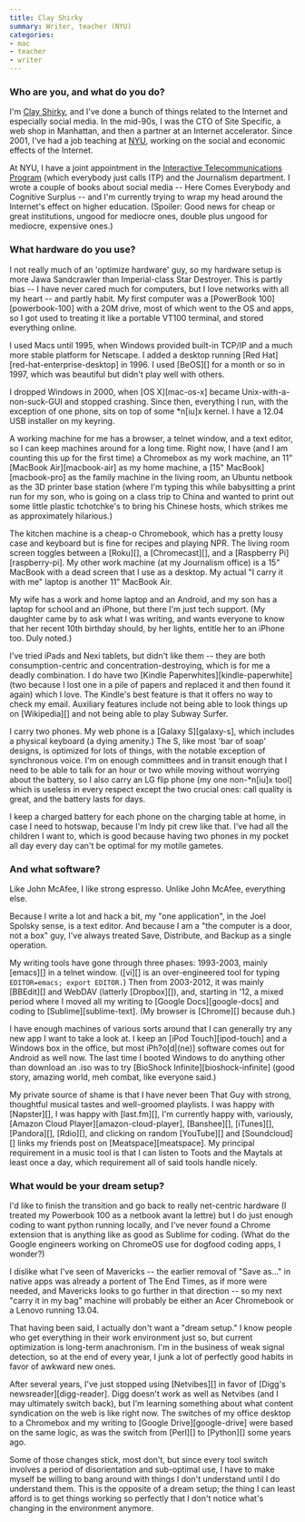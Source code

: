 ```yaml
---
title: Clay Shirky
summary: Writer, teacher (NYU)
categories:
- mac
- teacher
- writer
---
```


### Who are you, and what do you do?

I'm [Clay Shirky](http://shirky.com/ "Clay's website."), and I've done a bunch of things related to the Internet and especially social media. In the mid-90s, I was the CTO of Site Specific, a web shop in Manhattan, and then a partner at an Internet accelerator. Since 2001, I've had a job teaching at [NYU](https://www.nyu.edu/ "The New York University website."), working on the social and economic effects of the Internet. 

At NYU, I have a joint appointment in the [Interactive Telecommunications Program](http://itp.tisch.nyu.edu/page/home.html "The ITP at NYU website.") (which everybody just calls ITP) and the Journalism department. I wrote a couple of books about social media -- Here Comes Everybody and Cognitive Surplus -- and I'm currently trying to wrap my head around the Internet's effect on higher education. (Spoiler: Good news for cheap or great institutions, ungood for mediocre ones, double plus ungood for mediocre, expensive ones.)

### What hardware do you use?

I not really much of an 'optimize hardware' guy, so my hardware setup is more Jawa Sandcrawler than Imperial-class Star Destroyer. This is partly bias -- I have never cared much for computers, but I love networks with all my heart -- and partly habit. My first computer was a [PowerBook 100][powerbook-100] with a 20M drive, most of which went to the OS and apps, so I got used to treating it like a portable VT100 terminal, and stored everything online. 

I used Macs until 1995, when Windows provided built-in TCP/IP and a much more stable platform for Netscape. I added a desktop running [Red Hat][red-hat-enterprise-desktop] in 1996. I used [BeOS][] for a month or so in 1997, which was beautiful but didn't play well with others. 

I dropped Windows in 2000, when [OS X][mac-os-x] became Unix-with-a-non-suck-GUI and stopped crashing. Since then, everything I run, with the exception of one phone, sits on top of some *n[iu]x kernel. I have a 12.04 USB installer on my keyring.

A working machine for me has a browser, a telnet window, and a text editor, so I can keep machines around for a long time. Right now, I have (and I am counting this up for the first time) a Chromebox as my work machine, an 11" [MacBook Air][macbook-air] as my home machine, a [15" MacBook][macbook-pro] as the family machine in the living room, an Ubuntu netbook as the 3D printer base station (where I'm typing this while babysitting a print run for my son, who is going on a class trip to China and wanted to print out some little plastic tchotchke's to bring his Chinese hosts, which strikes me as approximately hilarious.)

The kitchen machine is a cheap-o Chromebook, which has a pretty lousy case and keyboard but is fine for recipes and playing NPR. The living room screen toggles between a [Roku][], a [Chromecast][], and a [Raspberry Pi][raspberry-pi]. My other work machine (at my Journalism office) is a 15" MacBook with a dead screen that I use as a desktop. My actual "I carry it with me" laptop is another 11" MacBook Air. 

My wife has a work and home laptop and an Android, and my son has a laptop for school and an iPhone, but there I'm just tech support. (My daughter came by to ask what I was writing, and wants everyone to know that her recent 10th birthday should, by her lights, entitle her to an iPhone too. Duly noted.)

I've tried iPads and Nexi tablets, but didn't like them -- they are both consumption-centric and concentration-destroying, which is for me a deadly combination. I do have two [Kindle Paperwhites][kindle-paperwhite] (two because I lost one in a pile of papers and replaced it and then found it again) which I love. The Kindle's best feature is that it offers no way to check my email. Auxiliary features include not being able to look things up on [Wikipedia][] and not being able to play Subway Surfer. 

I carry two phones. My web phone is a [Galaxy S][galaxy-s], which includes a physical keyboard (a dying amenity.) The S, like most 'bar of soap' designs, is optimized for lots of things, with the notable exception of synchronous voice. I'm on enough committees and in transit enough that I need to be able to talk for an hour or two while moving without worrying about the battery, so I also carry an LG flip phone (my one non-*n[iu]x tool] which is useless in every respect except the two crucial ones: call quality is great, and the battery lasts for days. 

I keep a charged battery for each phone on the charging table at home, in case I need to hotswap, because I'm Indy pit crew like that. I've had all the children I want to, which is good because having two phones in my pocket all day every day can't be optimal for my motile gametes.

### And what software?

Like John McAfee, I like strong espresso. Unlike John McAfee, everything else.

Because I write a lot and hack a bit, my "one application", in the Joel Spolsky sense, is a text editor. And because I am a "the computer is a door, not a box" guy, I've always treated Save, Distribute, and Backup as a single operation.

My writing tools have gone through three phases: 1993-2003, mainly [emacs][] in a telnet window. ([vi][] is an over-engineered tool for typing `EDITOR=emacs; export EDITOR.`) Then from 2003-2012, it was mainly [BBEdit][] and WebDAV (latterly [Dropbox][]), and, starting in '12, a mixed period where I moved all my writing to [Google Docs][google-docs] and coding to [Sublime][sublime-text]. (My browser is [Chrome][] because duh.) 

I have enough machines of various sorts around that I can generally try any new app I want to take a look at. I keep an [iPod Touch][ipod-touch] and a Windows box in the office, but most iPh?o[d|(ne)] software comes out for Android as well now. The last time I booted Windows to do anything other than download an .iso was to try [BioShock Infinite][bioshock-infinite] (good story, amazing world, meh combat, like everyone said.)

My private source of shame is that I have never been That Guy with strong, thoughtful musical tastes and well-groomed playlists. I was happy with [Napster][], I was happy with [last.fm][], I'm currently happy with, variously, [Amazon Cloud Player][amazon-cloud-player], [Banshee][], [iTunes][], [Pandora][], [Rdio][], and clicking on random [YouTube][] and [Soundcloud][] links my friends post on [Meatspace][meatspace]. My principal requirement in a music tool is that I can listen to Toots and the Maytals at least once a day, which requirement all of said tools handle nicely.

### What would be your dream setup?

I'd like to finish the transition and go back to really net-centric hardware (I treated my Powerbook 100 as a netbook avant la lettre) but I do just enough coding to want python running locally, and I've never found a Chrome extension that is anything like as good as Sublime for coding. (What do the Google engineers working on ChromeOS use for dogfood coding apps, I wonder?)

I dislike what I've seen of Mavericks -- the earlier removal of "Save as..." in native apps was already a portent of The End Times, as if more were needed, and Mavericks looks to go further in that direction -- so my next "carry it in my bag" machine will probably be either an Acer Chromebook or a Lenovo running 13.04.

That having been said, I actually don't want a "dream setup." I know people who get everything in their work environment just so, but current optimization is long-term anachronism. I'm in the business of weak signal detection, so at the end of every year, I junk a lot of perfectly good habits in favor of awkward new ones. 

After several years, I've just stopped using [Netvibes][] in favor of [Digg's newsreader][digg-reader]. Digg doesn't work as well as Netvibes (and I may ultimately switch back), but I'm learning something about what content syndication on the web is like right now. The switches of my office desktop to a Chromebox and my writing to [Google Drive][google-drive] were based on the same logic, as was the switch from [Perl][] to [Python][] some years ago. 

Some of those changes stick, most don't, but since every tool switch involves a period of disorientation and sub-optimal use, I have to make myself be willing to bang around with things I don't understand until I do understand them. This is the opposite of a dream setup; the thing I can least afford is to get things working so perfectly that I don't notice what's changing in the environment anymore.